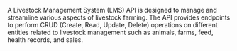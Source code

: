 A Livestock Management System (LMS) API is designed to manage and streamline various aspects of livestock farming. The API provides endpoints to perform CRUD (Create, Read, Update, Delete) operations on different entities related to livestock management such as animals, farms, feed, health records, and sales.
